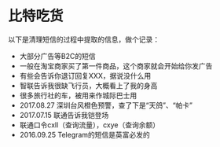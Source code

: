 # 比特吃货

以下是清理短信的过程中提取的信息，做个记录：

- 大部分广告等B2C的短信
- 一般在淘宝商家买了第一件商品，这个商家就会开始给你发广告
- 有些会告诉你退订回复XXX，据说没什么用
- 智联告诉我很缺飞行员，大概看上了我的身高
- 很多旅行社的车，被用来作城际巴士用
- 2017.08.27 深圳台风橙色预警，查了下是“天鸽”、“帕卡”
- 2017.07.15 联通告诉我铠登场
- 联通口令cxll（查询流量），cxye（查询余额）
- 2016.09.25 Telegram的短信是英富必发的
